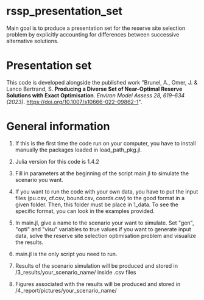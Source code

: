 # rssp_presentation_set
Main goal is to produce a presentation set for the reserve site selection problem by explicitly accounting for differences between successive alternative solutions. 

# Presentation set
This code is developed alongside the published work "Brunel, A., Omer, J. & Lanco Bertrand, S. **Producing a Diverse Set of Near-Optimal Reserve Solutions with Exact Optimisation**. _Environ Model Assess 28, 619–634 (2023)_. https://doi.org/10.1007/s10666-022-09862-1". 

# General information
1. If this is the first time the code run on your computer, you have to install manually the packages loaded in load_path_pkg.jl.  

2. Julia version for this code is 1.4.2

3. Fill in parameters at the beginning of the script main.jl to simulate the scenario you want. 

4. If you want to run the code with your own data, you have to put the input files (pu.csv, cf.csv, bound.csv, coords.csv) to the good format in a given folder. Then, this folder must be place in 1_data. To see the specific format, you can look in the examples provided.  

5. In main.jl, give a name to the scenario your want to simulate. Set "gen", "opti" and "visu" variables to true values if you want to generate input data, solve the reserve site selection optimisation problem and visualize the results. 

6. main.jl is the only script you need to run. 

7. Results of the scenario simulation will be produced and stored in /3_results/your_scenario_name/ inside .csv files

8. Figures associated with the results will be produced and stored in /4_report/pictures/your_scenario_name/ 
